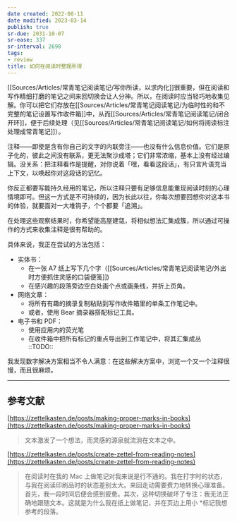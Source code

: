 ```yaml
---
date created: 2022-08-11
date modified: 2023-03-14
publish: true
sr-due: 2031-10-07
sr-ease: 337
sr-interval: 2698
tags:
- review
title: 如何在阅读时整理所得
---
```

[[Sources/Articles/常青笔记阅读笔记/写你所读，以求内化]]很重要，但在阅读和写作精细打磨的笔记之间来回切换会让人分神。所以，在阅读时应当轻巧地收集见解。你可以把它们存放在[[Sources/Articles/常青笔记阅读笔记/为临时性的和不完整的笔记设置写作收件箱]]中，从而[[Sources/Articles/常青笔记阅读笔记/闭合开环]]，便于后续处理（见[[Sources/Articles/常青笔记阅读笔记/如何将阅读标注处理成常青笔记]]）。

注释——即使是含有你自己的文字的内联旁注——也没有什么信息价值。它们是原子化的，彼此之间没有联系，更无法聚沙成塔；它们非常浓缩，基本上没有经过编辑。没关系：把注释看作是提醒，对你说着「嘿，看看这段话」，有只言片语充当上下文，以唤起你对这段话的记忆。

你反正都要写能持久经用的笔记，所以注释只要有足够信息能重现阅读时刻的心理情境即可。但这一方式是不可持续的，因为长此以往，你每次想要回想你对这本书的体验，就要面对一大堆钩子，个个都要「追溯」。

在处理这些观察结果时，你希望能高屋建瓴，将相似想法汇集成簇，所以通过可操作的方式来收集注释是很有帮助的。

具体来说，我正在尝试的方法包括：

- 实体书：
	- 在一张 A7 纸上写下几个字（[[Sources/Articles/常青笔记阅读笔记/外出时方便抓住灵感的口袋便笺]])
	- 在感兴趣的段落旁边空白处画个点或画条线，并折上页角。
- 网络文章：
	- 将所有有趣的摘录复制粘贴到写作收件箱里的单条工作笔记中。
	- 或者，使用 Bear 摘录器搭配标记工具。
- 电子书和 PDF：
	- 使用应用内的荧光笔
	- 在收件箱中把所有标记的重点导出到工作笔记中，将其汇集成丛  
	::TODO::

我发现数字解决方案相当不令人满意：在这些解决方案中，浏览一个又一个注释很慢，而且很麻烦。

___

## 参考文献

[https://zettelkasten.de/posts/making-proper-marks-in-books](https://zettelkasten.de/posts/making-proper-marks-in-books)

> 文本激发了一个想法，而灵感的源泉就流淌在文本之中。

[https://zettelkasten.de/posts/create-zettel-from-reading-notes](https://zettelkasten.de/posts/create-zettel-from-reading-notes)

> 在阅读时在我的 Mac 上做笔记对我来说是行不通的。我在打字时的状态，与我在阅读印刷品时的状态差别太大。来回走动需要费力地转换心理准备。首先，我一段时间后便会感到疲惫。其次，这种切换破坏了专注：我无法正确地跟随文本。这就是为什么我在纸上做笔记，并在页边上用小 \*标记我想参考的段落。